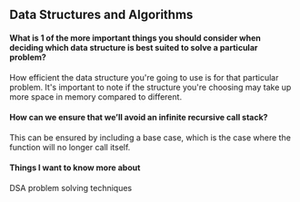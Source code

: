 ## Data Structures and Algorithms 


#### What is 1 of the more important things you should consider when deciding which data structure is best suited to solve a particular problem?

How efficient the data structure you're going to use is for that particular problem. It's important to note if the structure you're choosing may take up more space in memory compared to different.


#### How can we ensure that we’ll avoid an infinite recursive call stack?

This can be ensured by including a base case, which is the case where the function will no longer call itself.

#### Things I want to know more about

DSA problem solving techniques